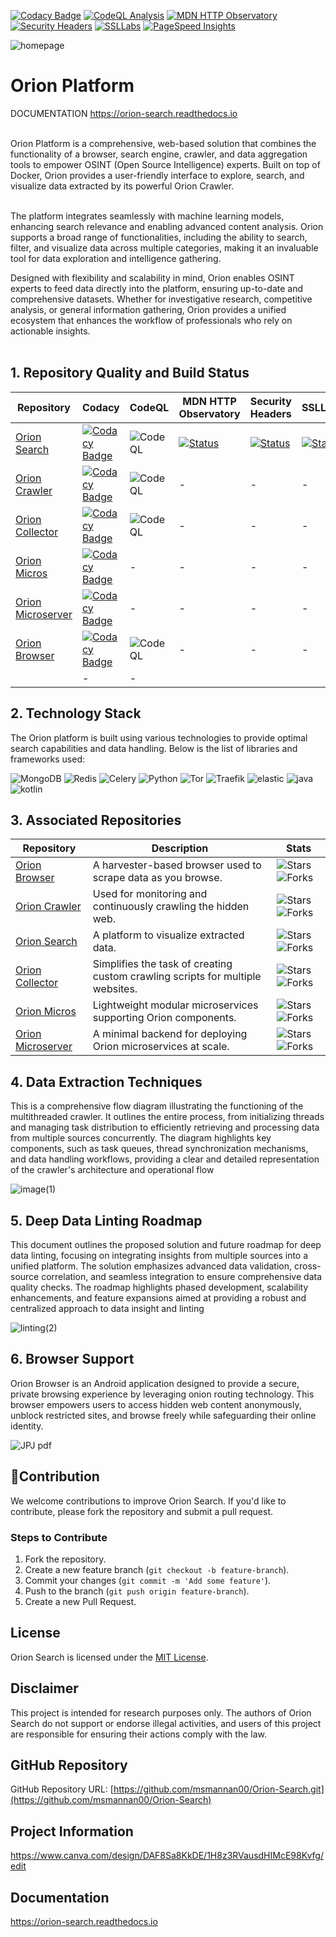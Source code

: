 [![Codacy Badge](https://app.codacy.com/project/badge/Grade/2799076ac8d748368a8cb0a4de5a939f)](https://app.codacy.com/gh/Orion-Intelligence/Orion-Intelligence/dashboard?utm_source=gh&utm_medium=referral&utm_content=&utm_campaign=Badge_grade)
[![CodeQL Analysis](https://github.com/msmannan00/Genesis-Search/actions/workflows/github-code-scanning/codeql/badge.svg)](https://github.com/msmannan00/Genesis-Search/actions/workflows/github-code-scanning/codeql)
[![MDN HTTP Observatory](https://img.shields.io/badge/observatory-A%2B-brightgreen)](https://developer.mozilla.org/en-US/observatory/analyze?host=orion.genesistechnologies.org)
[![Security Headers](https://img.shields.io/badge/security%20headers-A%2B-brightgreen)](https://securityheaders.com/?q=https%3A%2F%2Forion.genesistechnologies.org%2F&followRedirects=on)
[![SSLLabs](https://img.shields.io/static/v1?label=SSLLabs&message=A%2B&color=brightgreen)](https://www.ssllabs.com/ssltest/analyze.html?d=orion.genesistechnologies.org&latest)
[![PageSpeed Insights](https://img.shields.io/badge/PageSpeed%20Insights-100%25-brightgreen)](https://pagespeed.web.dev/analysis/https-orion-genesistechnologies-org/hfe5h3u485?form_factor=desktop)

![homepage](https://github.com/user-attachments/assets/37fcf444-40be-46c9-8bd8-45a22d824141)

# Orion Platform

DOCUMENTATION  https://orion-search.readthedocs.io

<br>
Orion Platform is a comprehensive, web-based solution that combines the functionality of a browser, search engine, crawler, and data aggregation tools to empower OSINT (Open Source Intelligence) experts. Built on top of Docker, Orion provides a user-friendly interface to explore, search, and visualize data extracted by its powerful Orion Crawler.<br><br>

The platform integrates seamlessly with machine learning models, enhancing search relevance and enabling advanced
content analysis. Orion supports a broad range of functionalities, including the ability to search, filter, and
visualize data across multiple categories, making it an invaluable tool for data exploration and intelligence
gathering.<br>

Designed with flexibility and scalability in mind, Orion enables OSINT experts to feed data directly into the platform,
ensuring up-to-date and comprehensive datasets. Whether for investigative research, competitive analysis, or general
information gathering, Orion provides a unified ecosystem that enhances the workflow of professionals who rely on
actionable insights.<br>
<br>

## 1. Repository Quality and Build Status

| Repository                                                               | Codacy                                                                                       | CodeQL                                                                                                           | MDN HTTP Observatory                                                                                                                                               | Security Headers                                                                                                                                                                | SSLLabs                                                                                                                                                                         |
|--------------------------------------------------------------------------|----------------------------------------------------------------------------------------------|------------------------------------------------------------------------------------------------------------------|--------------------------------------------------------------------------------------------------------------------------------------------------------------------|---------------------------------------------------------------------------------------------------------------------------------------------------------------------------------|---------------------------------------------------------------------------------------------------------------------------------------------------------------------------------|
| [Orion Search](https://github.com/Orion-Intelligence/Orion-Search)       | [![Codacy Badge](https://app.codacy.com/project/badge/Grade/2799076ac8d748368a8cb0a4de5a939f)](https://app.codacy.com/gh/Orion-Intelligence/Orion-Intelligence/dashboard?utm_source=gh&utm_medium=referral&utm_content=&utm_campaign=Badge_grade) | ![CodeQL](https://github.com/Orion-Intelligence/Orion-Crawler/actions/workflows/github-code-scanning/codeql/badge.svg)    | [![Status](https://img.shields.io/badge/observatory-A%2B-brightgreen)](https://developer.mozilla.org/en-US/observatory/analyze?host=orion.genesistechnologies.org) | [![Status](https://img.shields.io/badge/security%20headers-A%2B-brightgreen)](https://securityheaders.com/?q=https%3A%2F%2Forion.genesistechnologies.org%2F&followRedirects=on) | [![Status](https://img.shields.io/static/v1?label=SSLLabs&message=A%2B&color=%3CCOLOR%3E)](https://www.ssllabs.com/ssltest/analyze.html?d=orion.genesistechnologies.org&latest) |
| [Orion Crawler](https://github.com/Orion-Intelligence/Orion-Crawler)     | [![Codacy Badge](https://app.codacy.com/project/badge/Grade/50ddf7febc17424d967e34b3afa8ad8c)](https://app.codacy.com/gh/Orion-Intelligence/Orion-Crawler/dashboard?utm_source=gh&utm_medium=referral&utm_content=&utm_campaign=Badge_grade) | ![CodeQL](https://github.com/Orion-Intelligence/Orion-Crawler/actions/workflows/github-code-scanning/codeql/badge.svg)   | -                                                                                                                                                                  | -                                                                                                                                                                               | -                                                                                                                                                                               |
| [Orion Collector](https://github.com/Orion-Intelligence/Orion-Collector) | [![Codacy Badge](https://app.codacy.com/project/badge/Grade/3e52faaeda504a518f0b675984f9af21)](https://app.codacy.com/gh/Orion-Intelligence/Orion-Collector/dashboard?utm_source=gh&utm_medium=referral&utm_content=&utm_campaign=Badge_grade) | ![CodeQL](https://github.com/Orion-Intelligence/Orion-Collector/actions/workflows/github-code-scanning/codeql/badge.svg) | -                                                                                                                                                                  | -                                                                                                                                                                               | -                                                                                                                                                                               |
| [Orion Micros](https://github.com/Orion-Intelligence/Orion-Micros)       | [![Codacy Badge](https://app.codacy.com/project/badge/Grade/5737f50b6feb4069b95e208bde905fcc)](https://app.codacy.com/gh/Orion-Intelligence/Orion-Micros/dashboard?utm_source=gh&utm_medium=referral&utm_content=&utm_campaign=Badge_grade) | - | - | - | - |
| [Orion Microserver](https://github.com/Orion-Intelligence/Orion-Microserver) | [![Codacy Badge](https://app.codacy.com/project/badge/Grade/placeholder)](https://app.codacy.com/gh/Orion-Intelligence/Orion-Microserver/dashboard?utm_source=gh&utm_medium=referral&utm_content=&utm_campaign=Badge_grade) | - | - | - | - |
| [Orion Browser](https://github.com/Orion-Intelligence/Orion-Browser)     | [![Codacy Badge](https://app.codacy.com/project/badge/Grade/37df35b2d275406e9fe466818bc7d779)](https://app.codacy.com/gh/Orion-Intelligence/Orion-Browser/dashboard?utm_source=gh&utm_medium=referral&utm_content=&utm_campaign=Badge_grade) | ![CodeQL](https://github.com/Orion-Intelligence/Orion-Browser/actions/workflows/github-code-scanning/codeql/badge.svg)   | -                                                                                                                                                                  | -                                                                                                                                                                               | -                                                                                                                                                                               |
                                                                                                               | -                                                                                                                                                                               | -                                                                                                                                                                               |

## 2. Technology Stack

The Orion platform is built using various technologies to provide optimal search capabilities and data handling. Below
is the list of libraries and frameworks used:

![MongoDB](https://badgen.net/badge/search-crawler/MongoDB/green)
![Redis](https://badgen.net/badge/search-crawler/Redis/red)
![Celery](https://badgen.net/badge/crawler/Celery/red)
![Python](https://badgen.net/badge/search-crawler/Python/blue)
![Tor](https://badgen.net/badge/search-crawler/Tor/purple)
![Traefik](https://badgen.net/badge/search/Traefik/orange)
![elastic](https://badgen.net/badge/search/elastic/pink)
![java](https://badgen.net/badge/browser/java/cyan)
![kotlin](https://badgen.net/badge/browser/kotlin/yellow)

## 3. Associated Repositories

| Repository                                                               | Description                                                                    | Stats                                                                                                                                                                           |
|--------------------------------------------------------------------------|--------------------------------------------------------------------------------|---------------------------------------------------------------------------------------------------------------------------------------------------------------------------------|
| [Orion Browser](https://github.com/Orion-Intelligence/Orion-Browser)     | A harvester-based browser used to scrape data as you browse.                   | ![Stars](https://img.shields.io/github/stars/Orion-Intelligence/Orion-Browser?style=social) ![Forks](https://img.shields.io/github/forks/Orion-Intelligence/Orion-Browser?style=social)         |
| [Orion Crawler](https://github.com/Orion-Intelligence/Orion-Crawler)     | Used for monitoring and continuously crawling the hidden web.                  | ![Stars](https://img.shields.io/github/stars/Orion-Intelligence/Orion-Crawler?style=social) ![Forks](https://img.shields.io/github/forks/Orion-Intelligence/Orion-Crawler?style=social)         |
| [Orion Search](https://github.com/Orion-Intelligence/Orion-Search)       | A platform to visualize extracted data.                                        | ![Stars](https://img.shields.io/github/stars/Orion-Intelligence/Orion-Search?style=social) ![Forks](https://img.shields.io/github/forks/Orion-Intelligence/Orion-Search?style=social)           |
| [Orion Collector](https://github.com/Orion-Intelligence/Orion-Collector) | Simplifies the task of creating custom crawling scripts for multiple websites. | ![Stars](https://img.shields.io/github/stars/Orion-Intelligence/Orion-Collector?style=social) ![Forks](https://img.shields.io/github/forks/Orion-Intelligence/Orion-Collector?style=social)     |
| [Orion Micros](https://github.com/Orion-Intelligence/Orion-Micros)       | Lightweight modular microservices supporting Orion components.                 | ![Stars](https://img.shields.io/github/stars/Orion-Intelligence/Orion-Micros?style=social) ![Forks](https://img.shields.io/github/forks/Orion-Intelligence/Orion-Micros?style=social)           |
| [Orion Microserver](https://github.com/Orion-Intelligence/Orion-Microserver) | A minimal backend for deploying Orion microservices at scale.                  | ![Stars](https://img.shields.io/github/stars/Orion-Intelligence/Orion-Microserver?style=social) ![Forks](https://img.shields.io/github/forks/Orion-Intelligence/Orion-Microserver?style=social) |

## 4. Data Extraction Techniques

This is a comprehensive flow diagram illustrating the functioning of the multithreaded crawler. It outlines the entire
process, from initializing threads and managing task distribution to efficiently retrieving and processing data from
multiple sources concurrently. The diagram highlights key components, such as task queues, thread synchronization
mechanisms, and data handling workflows, providing a clear and detailed representation of the crawler's architecture and
operational flow

![image(1)](https://github.com/user-attachments/assets/696cf009-a0f3-4995-91fe-58e53b128825)

## 5. Deep Data Linting Roadmap

This document outlines the proposed solution and future roadmap for deep data linting, focusing on integrating insights
from multiple sources into a unified platform. The solution emphasizes advanced data validation, cross-source
correlation, and seamless integration to ensure comprehensive data quality checks. The roadmap highlights phased
development, scalability enhancements, and feature expansions aimed at providing a robust and centralized approach to
data insight and linting

![linting(2)](https://github.com/user-attachments/assets/ce1885dc-e701-45f6-89ab-9f412b057373)

## 6. Browser Support

Orion Browser is an Android application designed to provide a secure, private browsing experience by leveraging onion
routing technology. This browser empowers users to access hidden web content anonymously, unblock restricted sites, and
browse freely while safeguarding their online identity.

![JPJ pdf](https://github.com/user-attachments/assets/399fd130-988d-4e0d-acef-2f60d6220a81)

## 🌟Contribution

We welcome contributions to improve Orion Search. If you'd like to contribute, please fork the repository and submit a
pull request.

### Steps to Contribute

1. Fork the repository.
2. Create a new feature branch (`git checkout -b feature-branch`).
3. Commit your changes (`git commit -m 'Add some feature'`).
4. Push to the branch (`git push origin feature-branch`).
5. Create a new Pull Request.

## License

Orion Search is licensed under the [MIT License](LICENSE).

## Disclaimer

This project is intended for research purposes only. The authors of Orion Search do not support or endorse illegal
activities, and users of this project are responsible for ensuring their actions comply with the law.

## GitHub Repository

GitHub Repository URL: [https://github.com/msmannan00/Orion-Search.git](https://github.com/msmannan00/Orion-Search)

## Project Information

https://www.canva.com/design/DAF8Sa8KkDE/1H8z3RVausdHIMcE98Kvfg/edit

## Documentation

https://orion-search.readthedocs.io
